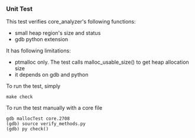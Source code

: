 ### Unit Test
This test verifies core_analyzer's following functions:

- small heap region's size and status
- gdb python extension

It has following limitations:

- ptmalloc only. The test calls malloc_usable_size() to get heap allocation size
- it depends on gdb and python

To run the test, simply

```
make check
```

To run the test manually with a core file
```
gdb mallocTest core.2708
(gdb) source verify_methods.py
(gdb) py check()
```
